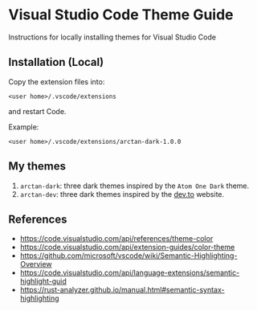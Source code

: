 # Visual Studio Code Theme Guide
Instructions for locally installing themes for Visual Studio Code

## Installation (Local)
Copy the extension files into:
 
  `<user home>/.vscode/extensions` 

and restart Code.

Example:

`<user home>/.vscode/extensions/arctan-dark-1.0.0` 

## My themes
1. `arctan-dark`: three dark themes inspired by the `Atom One Dark` theme.
2. `arctan-dev`: three dark themes inspired by the [dev.to](https://dev.to/) website.

## References
- https://code.visualstudio.com/api/references/theme-color
- https://code.visualstudio.com/api/extension-guides/color-theme
- https://github.com/microsoft/vscode/wiki/Semantic-Highlighting-Overview
- https://code.visualstudio.com/api/language-extensions/semantic-highlight-guid
- https://rust-analyzer.github.io/manual.html#semantic-syntax-highlighting

